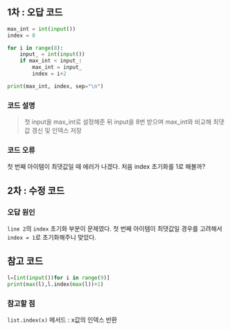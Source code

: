 ## 1차 : 오답 코드
```python
max_int = int(input())
index = 0

for i in range(8):
    input_ = int(input())
    if max_int < input_:
        max_int = input_
        index = i+2

print(max_int, index, sep="\n")
```
### 코드 설명
> 첫 input을 max_int로 설정해준 뒤 input을 8번 받으며 max_int와 비교해 최댓값 갱신 및 인덱스 저장

### 코드 오류
첫 번째 아이템이 최댓값일 때 에러가 나겠다. 처음 index 초기화를 1로 해볼까?

## 2차 : 수정 코드
### 오답 원인
`line 2`의 `index` 초기화 부분이 문제였다. 첫 번째 아이템이 최댓값일 경우를 고려해서 `index = 1`로 초기화해주니 맞았다.

## 참고 코드
```python
l=[int(input())for i in range(9)]
print(max(l),l.index(max(l))+1)
```
### 참고할 점
`list.index(x)` 메서드 : x값의 인덱스 반환
